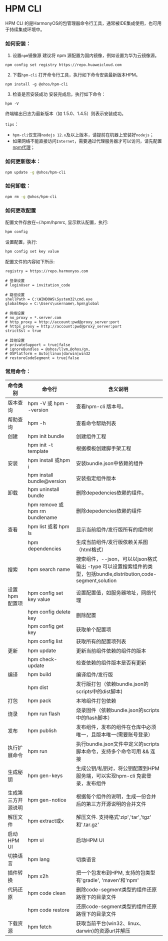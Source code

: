 # HPM CLI

HPM CLI 的是HarmonyOS的包管理器命令行工具，通常被IDE集成使用，也可用于持续集成环境中。

### 如何安装：

1. 设置`npm`镜像源
建议将 npm 源配置为国内镜像，例如设置为华为云镜像源。
```shell
npm config set registry https://repo.huaweicloud.com 
```

2. 下载`hpm-cli`
打开命令行工具，执行如下命令安装最新版本HPM。
```shell
npm install -g @ohos/hpm-cli
```

3. 检查是否安装成功
安装完成后，执行如下命令：
```shell
hpm -V
```
终端输出日志为最新版本（如 1.5.0、1.4.5）则表示安装成功。

`tips`：
  - `hpm-cli`仅支持`nodejs 12.x`及以上版本，请提前在机器上安装好`nodejs`；
  - 如果网络不能直接访问`Internet`，需要通过代理服务器才可以访问，请先配置[npm代理](https://device.harmonyos.com/cn/docs/documentation/guide/npm_proxy-0000001054491032)；

### 如何更新版本：

```sh
npm update -g @ohos/hpm-cli
```
### 如何卸载：

```sh
npm rm -g @ohos/hpm-cli
```

### 如何更改配置
配置文件存放在~/.hpm/hpmrc, 显示默认配置，执行:
```sh
hpm config
```
设置配置，执行:
```sh
hpm config set key value
```
配置文件的内容如下所示:
```properties
registry = https://repo.harmonyos.com

# 登录设置
# loginUser = invitation_code

# 路径设置
shellPath = C:\WINDOWS\System32\cmd.exe
globalRepo = C:\Users\username\.hpm\global

# 网络设置
# no_proxy = *.server.com
# http_proxy = http://account:pwd@proxy_server:port
# https_proxy = http://account:pwd@proxy_server:port
strictSsl = true

# 其他设置
# privateSupport = true|false
# ignoreBundles = @ohos/llvm,@ohos/gn,
# OSPlatform = Auto|linux|darwin|win32
# restoreCodeSegment = true|false
```

### 常用命令：

| 命令类别           | 命令行                         | 含义说明                                                     |
| ------------------ | ------------------------------ | ------------------------------------------------------------ |
| 版本查询           | hpm -V 或 hpm --version        | 查看hpm-cli 版本号。                                         |
| 帮助查询           | hpm -h                         | 查看命令帮助列表                                             |
| 创建               | hpm init bundle                | 创建组件工程                                                 |
|                    | hpm init -t template           | 根据模板创建脚手架工程                                       |
| 安装               | hpm install 或hpm i            | 安装bundle.json中依赖的组件                                  |
|                    | hpm install bundle@version     | 安装指定组件版本                                             |
| 卸载               | hpm uninstall bundle           | 删除depedencies依赖的组件。                                  |
|                    | hpm remove 或hpm rm bundlename | 删除depedencies依赖的组件                                    |
| 查看               | hpm list 或者 hpm ls           | 显示当前组件/发行版所有的组件树                              |
|                    | hpm dependencies               | 生成当前组件/发行版依赖关系图（html格式）                    |
| 搜索               | hpm search name                | 搜索组件，--json，可以以json格式输出 -type 可以设置搜索组件的类型，包括bundle,distribution,code-segment,solution |
| 设置hpm配置项      | hpm config set key value       | 设置配置值，如服务器地址，网络代理                           |
|                    | hpm config delete key          | 删除配置                                                     |
|                    | hpm config get key             | 获取单个配置项                                               |
|                    | hpm config list                | 获取所有的配置项列表                                         |
| 更新               | hpm update                     | 更新当前组件依赖的组件的版本                                 |
|                    | hpm check-update               | 检查依赖的组件版本是否有更新                                 |
| 编译               | hpm build                      | 编译组件/发行版                                              |
|                    | hpm dist                       | 发行版打包（依赖bundle.json的scripts中的dist脚本)            |
| 打包               | hpm pack                       | 本地组件打包依赖                                             |
| 烧录               | hpm run flash                  | 烧录固件（依赖bundle.json的scripts中的flash脚本）            |
| 发布               | hpm publish                    | 发布组件，发布的组件在仓库中必须唯一，且版本唯一(需要账号登录） |
| 执行扩展命令       | hpm run                        | 执行bundle.json文件中定义的scripts脚本命令，支持多个命令可用 && 连接 |
| 生成秘钥           | hpm gen-keys                   | 生成公钥/私钥对，将公钥配置到HPM服务端，可以实现hpm-cli 免密登录，发布组件 |
| 生成第三方开源说明 | hpm gen-notice                 | 根据每个组件的说明，生成一份合并后的第三方开源说明的合并文件 |
| 解压文件           | hpm extract或x                 | 解压文件. 支持格式'zip','tar','tgz' 和'.tar.gz'              |
| 启动HPM UI         | hpm ui                         | 启动HPM UI                                                   |
| 切换语言           | hpm lang                       | 切换语言                                                     |
| 插件转换           | hpm x2h                        | 把一个包发布到HPM, 支持的包类型有'gradle', 'maven'和'npm'    |
| 代码还原           | hpm code clean                 | 删除code-segment类型的组件还原路径下的目录文件               |
|                    | hpm code restore               | 还原code-segment类型的组件还原路径下的目录文件               |
| 下载资源           | hpm fetch                      | 获取当前平台(win32、linux、darwin)的资源url并解压            |
